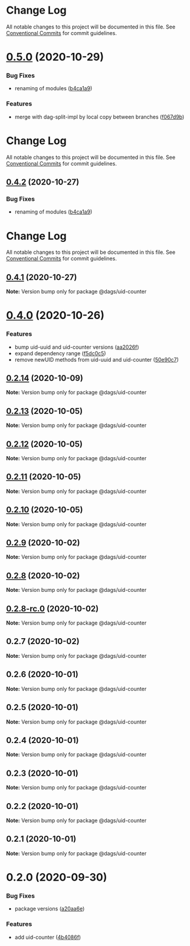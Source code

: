 # Change Log

All notable changes to this project will be documented in this file. See
[Conventional Commits](https://conventionalcommits.org) for commit guidelines.

# [0.5.0](https://github.com/AlexanderLapygin/dags/compare/@dags/uid-counter@0.4.1...@dags/uid-counter@0.5.0) (2020-10-29)

### Bug Fixes

- renaming of modules
  ([b4ca1a9](https://github.com/AlexanderLapygin/dags/commit/b4ca1a96525edd8c366dcd0bf7d468c60c7dc0ca))

### Features

- merge with dag-split-impl by local copy between branches
  ([f067d9b](https://github.com/AlexanderLapygin/dags/commit/f067d9b7228325a3706773e0cd8052f8e2d8f9d5))

# Change Log

All notable changes to this project will be documented in this file. See
[Conventional Commits](https://conventionalcommits.org) for commit guidelines.

## [0.4.2](https://github.com/AlexanderLapygin/dags/compare/@dags/uid-counter@0.4.1...@dags/uid-counter@0.4.2) (2020-10-27)

### Bug Fixes

- renaming of modules
  ([b4ca1a9](https://github.com/AlexanderLapygin/dags/commit/b4ca1a96525edd8c366dcd0bf7d468c60c7dc0ca))

# Change Log

All notable changes to this project will be documented in this file. See
[Conventional Commits](https://conventionalcommits.org) for commit guidelines.

## [0.4.1](https://github.com/AlexanderLapygin/dags/compare/@dags/uid-counter@0.4.0...@dags/uid-counter@0.4.1) (2020-10-27)

**Note:** Version bump only for package @dags/uid-counter

# [0.4.0](https://github.com/AlexanderLapygin/dags/compare/@dags/uid-counter@0.2.14...@dags/uid-counter@0.4.0) (2020-10-26)

### Features

- bump uid-uuid and uid-counter versions
  ([aa2026f](https://github.com/AlexanderLapygin/dags/commit/aa2026f360b758025929cb7184d71c68c719c76f))
- expand dependency range
  ([f5dc0c5](https://github.com/AlexanderLapygin/dags/commit/f5dc0c5e18d052eae5f5ef952472ec0f2ae5dfc5))
- remove newUID methods from uid-uuid and uid-counter
  ([50e90c7](https://github.com/AlexanderLapygin/dags/commit/50e90c77fd88e44870b36e675875bbfa42c8811e))

## [0.2.14](https://github.com/AlexanderLapygin/dags/compare/@dags/uid-counter@0.2.13...@dags/uid-counter@0.2.14) (2020-10-09)

**Note:** Version bump only for package @dags/uid-counter

## [0.2.13](https://github.com/AlexanderLapygin/dags/compare/@dags/uid-counter@0.2.12...@dags/uid-counter@0.2.13) (2020-10-05)

**Note:** Version bump only for package @dags/uid-counter

## [0.2.12](https://github.com/AlexanderLapygin/dags/compare/@dags/uid-counter@0.2.11...@dags/uid-counter@0.2.12) (2020-10-05)

**Note:** Version bump only for package @dags/uid-counter

## [0.2.11](https://github.com/AlexanderLapygin/dags/compare/@dags/uid-counter@0.2.10...@dags/uid-counter@0.2.11) (2020-10-05)

**Note:** Version bump only for package @dags/uid-counter

## [0.2.10](https://github.com/AlexanderLapygin/dags/compare/@dags/uid-counter@0.2.9...@dags/uid-counter@0.2.10) (2020-10-05)

**Note:** Version bump only for package @dags/uid-counter

## [0.2.9](https://github.com/AlexanderLapygin/dags/compare/@dags/uid-counter@0.2.8...@dags/uid-counter@0.2.9) (2020-10-02)

**Note:** Version bump only for package @dags/uid-counter

## [0.2.8](https://github.com/AlexanderLapygin/dags/compare/@dags/uid-counter@0.2.8-rc.0...@dags/uid-counter@0.2.8) (2020-10-02)

**Note:** Version bump only for package @dags/uid-counter

## [0.2.8-rc.0](https://github.com/AlexanderLapygin/dags/compare/@dags/uid-counter@0.2.7...@dags/uid-counter@0.2.8-rc.0) (2020-10-02)

**Note:** Version bump only for package @dags/uid-counter

## 0.2.7 (2020-10-02)

**Note:** Version bump only for package @dags/uid-counter

## 0.2.6 (2020-10-01)

**Note:** Version bump only for package @dags/uid-counter

## 0.2.5 (2020-10-01)

**Note:** Version bump only for package @dags/uid-counter

## 0.2.4 (2020-10-01)

**Note:** Version bump only for package @dags/uid-counter

## 0.2.3 (2020-10-01)

**Note:** Version bump only for package @dags/uid-counter

## 0.2.2 (2020-10-01)

**Note:** Version bump only for package @dags/uid-counter

## 0.2.1 (2020-10-01)

**Note:** Version bump only for package @dags/uid-counter

# 0.2.0 (2020-09-30)

### Bug Fixes

- package versions
  ([a20aa6e](https://github.com/AlexanderLapygin/dags/commit/a20aa6e797b3bc970ca201819bad22e5211fbabf))

### Features

- add uid-counter
  ([4b4086f](https://github.com/AlexanderLapygin/dags/commit/4b4086fc431bd0382ef87e240b18d977a587fd37))
